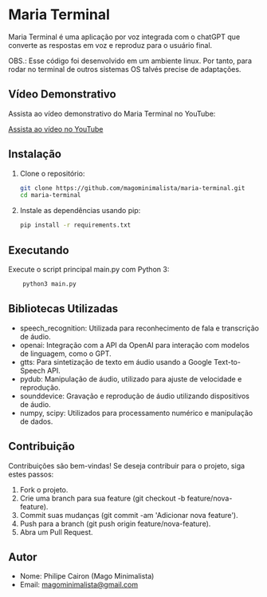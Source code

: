 # Maria Terminal

Maria Terminal é uma aplicação por voz integrada com o chatGPT que converte as respostas em voz e reproduz para o usuário final.

OBS.: Esse código foi desenvolvido em um ambiente linux. Por tanto, para rodar no terminal de outros sistemas OS talvés precise de adaptações.

## Vídeo Demonstrativo
Assista ao vídeo demonstrativo do Maria Terminal no YouTube:

[Assista ao vídeo no YouTube](https://youtu.be/cOn3-etoXxk)

## Instalação

1. Clone o repositório:

   ```bash
   git clone https://github.com/magominimalista/maria-terminal.git
   cd maria-terminal

2. Instale as dependências usando pip:
    ```bash
    pip install -r requirements.txt

## Executando

Execute o script principal main.py com Python 3:

```bash
    python3 main.py
```

## Bibliotecas Utilizadas
- speech_recognition: Utilizada para reconhecimento de fala e transcrição de áudio.
- openai: Integração com a API da OpenAI para interação com modelos de linguagem, como o GPT.
- gtts: Para sintetização de texto em áudio usando a Google Text-to-Speech API.
- pydub: Manipulação de áudio, utilizado para ajuste de velocidade e reprodução.
- sounddevice: Gravação e reprodução de áudio utilizando dispositivos de áudio.
- numpy, scipy: Utilizados para processamento numérico e manipulação de dados.

## Contribuição
Contribuições são bem-vindas! Se deseja contribuir para o projeto, siga estes passos:

1. Fork o projeto.
2. Crie uma branch para sua feature (git checkout -b feature/nova-feature).
3. Commit suas mudanças (git commit -am 'Adicionar nova feature').
4. Push para a branch (git push origin feature/nova-feature).
5. Abra um Pull Request.

## Autor
- Nome: Philipe Cairon (Mago Minimalista)
- Email: magominimalista@gmail.com